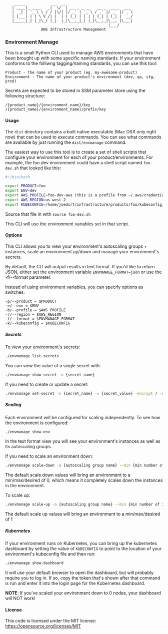         _____            __  __
       | ____|_ ____   _|  \/  | __ _ _ __   __ _  __ _  ___
       |  _| | '_ \ \ / / |\/| |/ _` | '_ \ / _` |/ _` |/ _ \
       | |___| | | \ V /| |  | | (_| | | | | (_| | (_| |  __/
       |_____|_| |_|\_/ |_|  |_|\__,_|_| |_|\__,_|\__, |\___|
                                                  |___/
                    AWS Infrastructure Management


### Environment Manage

This is a small Python CLI used to manage AWS environments that have been brought up with some specific naming standards. If your environment conforms to the folliwng tagging/naming standards, you can use this tool:

```
Product - The name of your product (eg. my-awesome-product)
Environment - The name of your product's environment (dev, qa, stg, prod)
```

Secrets are expected to be stored in SSM parameter store using the following structure:

```
/{product_name}/{environment_name}/key
/{product_name}/{environment_name}/prefix/key
```

#### Usage

The `dist` directory contains a built native executable (Mac OSX only right now) that can be used to execute commands. You can see what commands are available by just running the `dist/envmanage` command.

The easiest way to use this tool is to create a set of shell scripts that configure your environment for each of your product/environments. For example, the foo dev environment could have a shell script named `foo-dev.sh` that looked like this:

```bash
#!/bin/bash

export PRODUCT=foo
export ENV=dev
export AWS_PROFILE=foo-dev-aws (this is a profile from ~/.aws/credentials)
export AWS_REGION=us-west-2
export KUBECONFIG=/home/joedirt/infrastructure/products/foo/kubeconfig_foo-dev
```

Source that file in with `source foo-dev.sh`

This CLI will use the environment variables set in that script.

#### Options

This CLI allows you to view your environment's autoscaling groups + instances, scale an environment up/down and manage your environment's secrets.

By default, the CLI will output results in text format. If you'd like to return JSON, either set the environment variable `ENVMANAGE_FORMAT=json` or use the -f/--format parameter.

Instead of using environment variables, you can specify options as switches:
```
-p/--product = $PRODUCT
-e/--env = $ENV
-b/--profile = $AWS_PROFILE
-r/--region = $AWS_REGION
-f/--format = $ENVMANAGE_FORMAT
-k/--kubeconfig = $KUBECONFIG
```

##### Secrets

To view your environment's secrets:

```bash
./envmanage list-secrets
```

You can view the value of a single secret with:

```bash
./envmanage show-secret -n {secret name}
```

If you need to create or update a secret:

```bash
./envmanage set-secret -n {secret_name} -v {secret_value} -encrypt / -no-encrypt
```

##### Scaling

Each environment will be configured for scaling independently. To see how the environment is configured:

```bash
./envmanage show-env
```

In the text format view you will see your environment's instances as well as its autoscaling groups.

If you need to scale an environment down:

```bash
./envmanage scale-down -a {autoscaling group name} --min {min number of instances} --max {max number of instances} -d {desired number of instances}
```

The default scale down values will bring an environment to a min/max/desired of 0, which means it completely scales down the instances in the environment.

To scale up:

```bash
./envmanage scale-up -a {autoscaling group name} --min {min number of instances} --max {max number of instances} -d {desired number of instances}
```

The default scale up values will bring an environment to a min/max/desired of 1


##### Kubernetes

If your environment runs on Kubernetes, you can bring up the kubernetes dashboard by setting the value of `KUBECONFIG` to point to the location of your environment's kubeconfig file and then run:

```bash
./envmanage show-dashboard
```

It will use your default browser to open the dashboard, but will probably require you to log in. If so, copy the token that's shown after that command is run and enter it into the login page for the Kubernetes dashboard.

__NOTE__: If you've scaled your environment down to 0 nodes, your dashboard will NOT work!

#### License

This code is licensed under the MIT license: https://opensource.org/licenses/MIT
